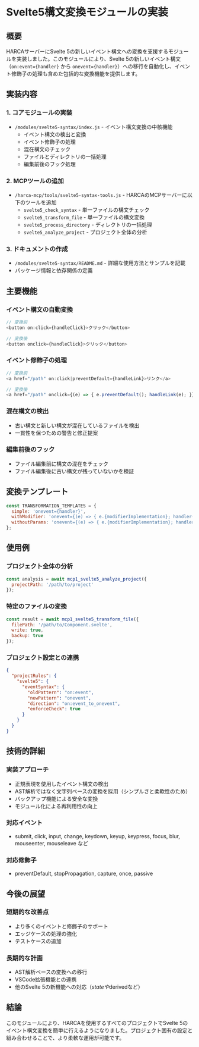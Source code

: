 # Svelte5構文変換モジュールの実装

## 概要
HARCAサーバーにSvelte 5の新しいイベント構文への変換を支援するモジュールを実装しました。このモジュールにより、Svelte 5の新しいイベント構文（`on:event={handler}` から `onevent={handler}`）への移行を自動化し、イベント修飾子の処理も含めた包括的な変換機能を提供します。

## 実装内容

### 1. コアモジュールの実装
- `/modules/svelte5-syntax/index.js` - イベント構文変換の中核機能
  - イベント構文の検出と変換
  - イベント修飾子の処理
  - 混在構文のチェック
  - ファイルとディレクトリの一括処理
  - 編集前後のフック処理

### 2. MCPツールの追加
- `/harca-mcp/tools/svelte5-syntax-tools.js` - HARCAのMCPサーバーに以下のツールを追加
  - `svelte5_check_syntax` - 単一ファイルの構文チェック
  - `svelte5_transform_file` - 単一ファイルの構文変換
  - `svelte5_process_directory` - ディレクトリの一括処理
  - `svelte5_analyze_project` - プロジェクト全体の分析

### 3. ドキュメントの作成
- `/modules/svelte5-syntax/README.md` - 詳細な使用方法とサンプルを記載
- パッケージ情報と依存関係の定義

## 主要機能

### イベント構文の自動変換
```javascript
// 変換前
<button on:click={handleClick}>クリック</button>

// 変換後
<button onclick={handleClick}>クリック</button>
```

### イベント修飾子の処理
```javascript
// 変換前
<a href="/path" on:click|preventDefault={handleLink}>リンク</a>

// 変換後
<a href="/path" onclick={(e) => { e.preventDefault(); handleLink(e); }}>リンク</a>
```

### 混在構文の検出
- 古い構文と新しい構文が混在しているファイルを検出
- 一貫性を保つための警告と修正提案

### 編集前後のフック
- ファイル編集前に構文の混在をチェック
- ファイル編集後に古い構文が残っていないかを検証

## 変換テンプレート
```javascript
const TRANSFORMATION_TEMPLATES = {
  simple: 'onevent={handler}',
  withModifier: 'onevent={(e) => { e.{modifierImplementation}; handler(e); }}',
  withoutParams: 'onevent={(e) => { e.{modifierImplementation}; handler(); }}'
};
```

## 使用例

### プロジェクト全体の分析
```javascript
const analysis = await mcp1_svelte5_analyze_project({
  projectPath: '/path/to/project'
});
```

### 特定のファイルの変換
```javascript
const result = await mcp1_svelte5_transform_file({
  filePath: '/path/to/Component.svelte',
  write: true,
  backup: true
});
```

### プロジェクト設定との連携
```json
{
  "projectRules": {
    "svelte5": {
      "eventSyntax": {
        "oldPattern": "on:event",
        "newPattern": "onevent",
        "direction": "on:event_to_onevent",
        "enforceCheck": true
      }
    }
  }
}
```

## 技術的詳細

### 実装アプローチ
- 正規表現を使用したイベント構文の検出
- AST解析ではなく文字列ベースの変換を採用（シンプルさと柔軟性のため）
- バックアップ機能による安全な変換
- モジュール化による再利用性の向上

### 対応イベント
- submit, click, input, change, keydown, keyup, keypress, focus, blur, mouseenter, mouseleave など

### 対応修飾子
- preventDefault, stopPropagation, capture, once, passive

## 今後の展望

### 短期的な改善点
- より多くのイベントと修飾子のサポート
- エッジケースの処理の強化
- テストケースの追加

### 長期的な計画
- AST解析ベースの変換への移行
- VSCode拡張機能との連携
- 他のSvelte 5の新機能への対応（$stateや$derivedなど）

## 結論
このモジュールにより、HARCAを使用するすべてのプロジェクトでSvelte 5のイベント構文変換を簡単に行えるようになりました。プロジェクト固有の設定と組み合わせることで、より柔軟な運用が可能です。
